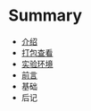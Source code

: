 # Summary

* [介绍](book/1.intro.md)
* [打包查看](book/2.pack.md)
* [实验环境](book/1.1env.md)
* [前言](book/0.perface.md)
* 基础
* 后记

